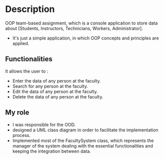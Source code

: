 # Description
OOP team-based assignment, which is a console application to store data about [Students, Instructors, Technicians, Workers, Administrator].
- It's just a simple application, in which OOP concepts and principles are applied.
## Functionalities
It allows the user to :
- Enter the data of any person at the faculty.
- Search for any person at the faculty.
- Edit the data of any person at the faculty.
- Delete the data of any person at the faculty.
## My role
- I was responsible for the OOD.
- designed a UML class diagram in order to facilitate the implementation process.
- Implemented most of the FacultySystem class, which represents the manager of the system dealing with the essential functionalities and keeping the integration between data.
